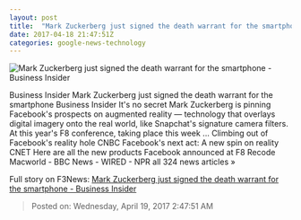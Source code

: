 ```yaml
---
layout: post
title:  "Mark Zuckerberg just signed the death warrant for the smartphone - Business Insider"
date: 2017-04-18 21:47:51Z
categories: google-news-technology
---
```


![Mark Zuckerberg just signed the death warrant for the smartphone - Business Insider](http://static1.businessinsider.com/image/58f65ef5f40daedd048b5352-1190-625/mark-zuckerberg-just-signed-the-death-warrant-for-the-smartphone.jpg)

Business Insider Mark Zuckerberg just signed the death warrant for the smartphone Business Insider It's no secret Mark Zuckerberg is pinning Facebook's prospects on augmented reality — technology that overlays digital imagery onto the real world, like Snapchat's signature camera filters. At this year's F8 conference, taking place this week ... Climbing out of Facebook's reality hole CNBC Facebook's next act: A new spin on reality CNET Here are all the new products Facebook announced at F8 Recode Macworld - BBC News - WIRED - NPR all 324 news articles »


Full story on F3News: [Mark Zuckerberg just signed the death warrant for the smartphone - Business Insider](http://www.f3nws.com/n/ngNcYE)

> Posted on: Wednesday, April 19, 2017 2:47:51 AM
